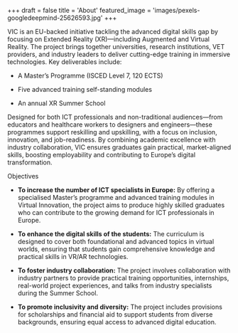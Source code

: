 +++
draft = false
title = 'About'
featured_image = 'images/pexels-googledeepmind-25626593.jpg'
+++



VIC is an EU-backed initiative tackling the advanced digital skills gap by focusing on Extended Reality (XR)—including Augmented and Virtual Reality. The project brings together universities, research institutions, VET providers, and industry leaders to deliver cutting-edge training in immersive technologies.
Key deliverables include:

* A Master’s Programme (ISCED Level 7, 120 ECTS)

* Five advanced training self-standing modules

* An annual XR Summer School


Designed for both ICT professionals and non-traditional audiences—from educators and healthcare workers to designers and engineers—these programmes support reskilling and upskilling, with a focus on inclusion, innovation, and job-readiness.
By combining academic excellence with industry collaboration, VIC ensures graduates gain practical, market-aligned skills, boosting employability and contributing to Europe’s digital transformation.


Objectives

* **To increase the number of ICT specialists in Europe:** By offering a specialised Master’s programme and advanced training modules in Virtual Innovation, the project aims to produce highly skilled graduates who can contribute to the growing demand for ICT professionals in Europe.

* **To enhance the digital skills of the students:** The curriculum is designed to cover both foundational and advanced topics in virtual worlds, ensuring that students gain comprehensive knowledge and practical skills in VR/AR technologies.

* **To foster industry collaboration:** The project involves collaboration with industry partners to provide practical training opportunities, internships, real-world project experiences, and talks from industry specialists during the Summer School.

* **To promote inclusivity and diversity:** The project includes provisions for scholarships and financial aid to support students from diverse backgrounds, ensuring equal access to advanced digital education.